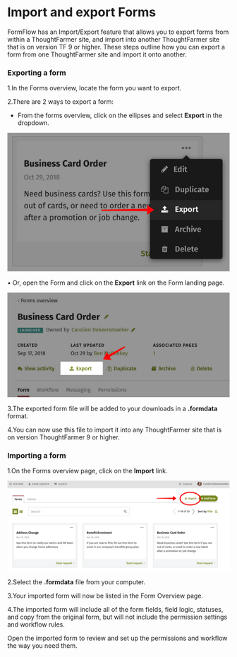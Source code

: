 # Import and export Forms



FormFlow has an Import/Export feature that allows you to export forms from within a ThoughtFarmer site, and import into another ThoughtFarmer site that is on version TF 9 or higher. These steps outline how you can export a form from one ThoughtFarmer site and import it onto another.

### Exporting a form

1.In the Forms overview, locate the form you want to export.

2.There are 2 ways to export a form:

* From the forms overview, click on the ellipses and select **Export** in the dropdown.

![](../../../.gitbook/assets/1%20%2813%29.png)

• Or, open the Form and click on the **Export** link on the Form landing page.  


![](../../../.gitbook/assets/2%20%2816%29.png)



3.The exported form file will be added to your downloads in a **.formdata** format.

4.You can now use this file to import it into any ThoughtFarmer site that is on version ThoughtFarmer 9 or higher.

### Importing a form

1.On the Forms overview page, click on the **Import** link.   


![](../../../.gitbook/assets/3%20%2819%29.png)



2.Select the **.formdata** file from your computer.

3.Your imported form will now be listed in the Form Overview page.

4.The imported form will include all of the form fields, field logic, statuses, and copy from the original form, but will not include the permission settings and workflow rules.

Open the imported form to review and set up the permissions and workflow the way you need them.

